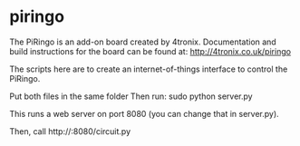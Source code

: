 piringo
=======
The PiRingo is an add-on board created by 4tronix.
Documentation and build instructions for the board can be found at:
http://4tronix.co.uk/piringo


The scripts here are to create an internet-of-things interface to control the PiRingo.

Put both files in the same folder
Then run:
sudo python server.py

This runs a web server on port 8080 (you can change that in server.py).

Then, call http://<server>:8080/circuit.py
